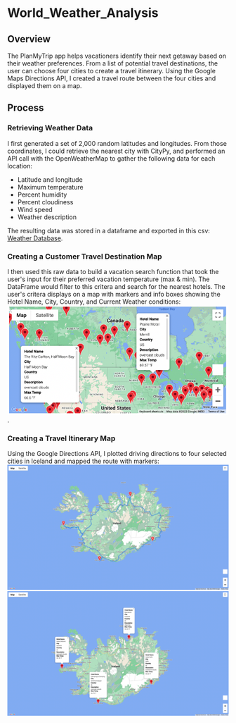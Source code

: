 # World_Weather_Analysis

## Overview
The PlanMyTrip app helps vacationers identify their next getaway based on their weather preferences. From a list of potential travel destinations, the user can choose four cities to create a travel itinerary. Using the Google Maps Directions API, I created a travel route between the four cities and displayed them on a map.

## Process

### Retrieving Weather Data
I first generated a set of 2,000 random latitudes and longitudes. From those coordinates, I could retrieve the nearest city with CityPy, and performed an API call with the OpenWeatherMap to gather the following data for each location:
- Latitude and longitude
- Maximum temperature
- Percent humidity
- Percent cloudiness
- Wind speed
- Weather description

The resulting data was stored in a dataframe and exported in this csv: [Weather Database](weather_database/WeatherPy_Database.csv).

### Creating a Customer Travel Destination Map
I then used this raw data to build a vacation search function that took the user's input for their preferred vacation temperature (max & min). The DataFrame would filter to this critera and search for the nearest hotels. The user's critera displays on a map with markers and info boxes showing the Hotel Name, City, Country, and Current Weather conditions: 
![Vacation Search](vacation_search/WeatherPy_vacation_map.png).

### Creating a Travel Itinerary Map
Using the Google Directions API, I plotted driving directions to four selected cities in Iceland and mapped the route with markers:
![title](vacation_itinerary/WeatherPy_travel_map.png)
![title](vacation_itinerary/WeatherPy_travel_map_markers.png)
